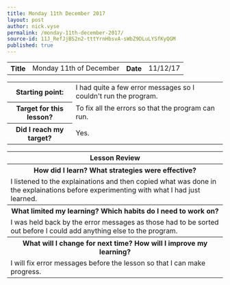 ```yaml
---
title: Monday 11th December 2017
layout: post
author: nick.vyse
permalink: /monday-11th-december-2017/
source-id: 11J_RefJjBS2n2-tttYrnHbsvA-sWbZ9DLuLYSfKyQGM
published: true
---
```

<table>
  <tr>
    <th>Title</th>
    <td>Monday 11th of December</td>
    <th>Date</th>
    <td>11/12/17</td>
  </tr>
</table>


<table>
  <tr>
    <th>Starting point:</th>
    <td>I had quite a few error messages so I couldn't run the program.</td>
  </tr>
  <tr>
    <th>Target for this lesson?</th>
    <td>To fix all the errors so that the program can run.</td>
  </tr>
  <tr>
    <th>Did I reach my target?</th>
    <td>Yes.</td>
  </tr>
</table>


<table>
  <tr>
    <th>Lesson Review</th>
  </tr>
  <tr>
    <th>How did I learn? What strategies were effective? </th>
  </tr>
  <tr>
    <td>I listened to the explainations and then copied what was done in the explainations before experimenting with what I had just learned.
</td>
  </tr>
  <tr>
    <th>What limited my learning? Which habits do I need to work on? </th>
  </tr>
  <tr>
    <td>I was held back by the error messages as those had to be sorted out before I could add anything else to the program.</td>
  </tr>
  <tr>
    <th>What will I change for next time? How will I improve my learning?</th>
  </tr>
  <tr>
    <td>I will fix error messages before the lesson so that I can make progress.
</td>
  </tr>
</table>
